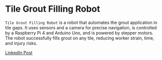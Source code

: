 # Tile Grout Filling Robot

`Tile Grout Filling Robot` is a robot that automates the grout application in tile gaps. It uses sensors and a camera for precise navigation, is controlled by a Raspberry Pi 4 and Arduino Uno, and is powered by stepper motors. The robot successfully fills grout on any tile, reducing worker strain, time, and injury risks.

[LinkedIn Post](https://www.linkedin.com/posts/bara-alsedih_%D9%8A%D8%B1%D9%81%D8%B9-%D8%A7%D9%84%D9%84%D9%87-%D8%A7%D9%84%D8%B0%D9%8A%D9%86-%D8%A2%D9%85%D9%86%D9%88%D8%A7-activity-7243466124380565504-W2ga/?utm_source=share&utm_medium=member_desktop)
